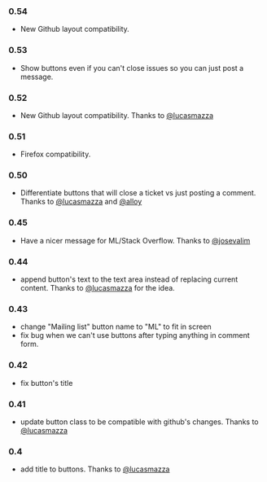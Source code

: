 ### 0.54
  * New Github layout compatibility.

### 0.53
  * Show buttons even if you can't close issues so you can just post a message.

### 0.52
  * New Github layout compatibility. Thanks to [@lucasmazza](http://github.com/lucasmazza)

### 0.51
  * Firefox compatibility.

### 0.50
  * Differentiate buttons that will close a ticket vs just posting a comment. Thanks to [@lucasmazza](http://github.com/lucasmazza) and [@alloy](http://github.com/alloy)

### 0.45
  * Have a nicer message for ML/Stack Overflow. Thanks to [@josevalim](http://github.com/josevalim)

### 0.44
  * append button's text to the text area instead of replacing current content. Thanks to [@lucasmazza](http://github.com/lucasmazza)
    for the idea.

### 0.43
  * change "Mailing list" button name to "ML" to fit in screen
  * fix bug when we can't use buttons after typing anything in comment form.

### 0.42
  * fix button's title

### 0.41
  * update button class to be compatible with github's changes. Thanks to [@lucasmazza](http://github.com/lucasmazza)

### 0.4
  * add title to buttons. Thanks to [@lucasmazza](http://github.com/lucasmazza)
